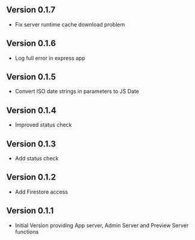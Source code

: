 ## Version 0.1.7
- Fix server runtime cache download problem

## Version 0.1.6
- Log full error in express app

## Version 0.1.5
- Convert ISO date strings in parameters to JS Date

## Version 0.1.4
- Improved status check

## Version 0.1.3
- Add status check

## Version 0.1.2
- Add Firestore access

## Version 0.1.1
- Initial Version providing App server, Admin Server and Preview Server functions
